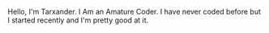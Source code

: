 Hello, I'm Tarxander.                                                                                                                                                                            I Am an Amature Coder.                                                                                                                                                                         I have never coded before but I started recently and I'm pretty good at it.
